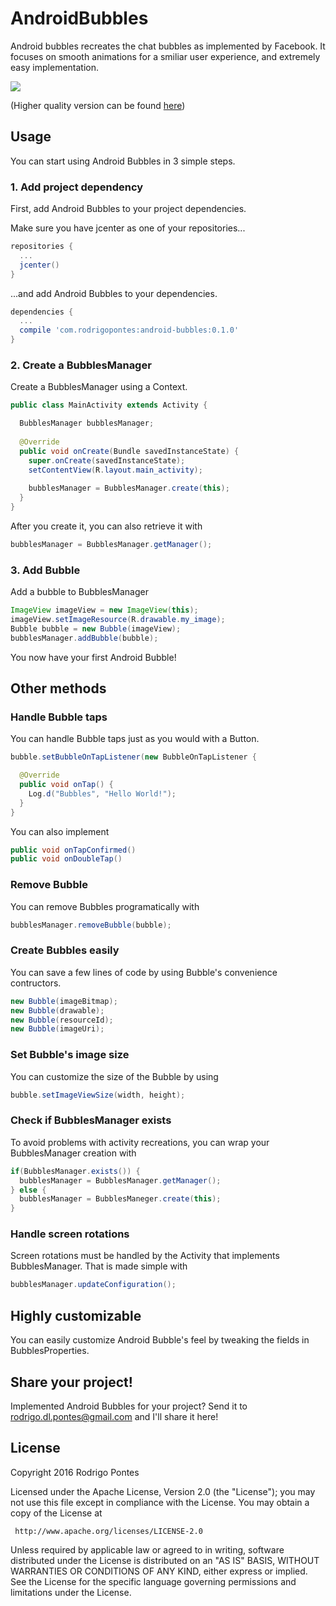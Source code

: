 # AndroidBubbles
Android bubbles recreates the chat bubbles as implemented by Facebook. It focuses on smooth animations for a smiliar user experience, and extremely easy implementation.

![](https://github.com/RodrigoDLPontes/AndroidBubbles/blob/master/demo.gif?raw=true)

(Higher quality version can be found [here](https://www.youtube.com/watch?v=E2966AjH6ew))

## Usage

You can start using Android Bubbles in 3 simple steps.

### 1. Add project dependency

First, add Android Bubbles to your project dependencies.

Make sure you have jcenter as one of your repositories...
```groovy
repositories {
  ...
  jcenter()
}
```
...and add Android Bubbles to your dependencies.
```groovy
dependencies {
  ...
  compile 'com.rodrigopontes:android-bubbles:0.1.0'
}
```

### 2. Create a BubblesManager

Create a BubblesManager using a Context.
```java
public class MainActivity extends Activity {

  BubblesManager bubblesManager;
  
  @Override
  public void onCreate(Bundle savedInstanceState) {
    super.onCreate(savedInstanceState);
    setContentView(R.layout.main_activity);
    
    bubblesManager = BubblesManager.create(this);
  }
}
```
After you create it, you can also retrieve it with
```java
bubblesManager = BubblesManager.getManager();
```

### 3. Add Bubble

Add a bubble to BubblesManager
```java
ImageView imageView = new ImageView(this);
imageView.setImageResource(R.drawable.my_image);
Bubble bubble = new Bubble(imageView);
bubblesManager.addBubble(bubble);
```
You now have your first Android Bubble!

## Other methods

### Handle Bubble taps

You can handle Bubble taps just as you would with a Button.

```java
bubble.setBubbleOnTapListener(new BubbleOnTapListener {

  @Override
  public void onTap() {
    Log.d("Bubbles", "Hello World!");
  }
}
```
You can also implement
```java
public void onTapConfirmed()
public void onDoubleTap()
```

### Remove Bubble

You can remove Bubbles programatically with

```java
bubblesManager.removeBubble(bubble);
```
### Create Bubbles easily

You can save a few lines of code by using Bubble's convenience contructors.
```java
new Bubble(imageBitmap);
new Bubble(drawable);
new Bubble(resourceId);
new Bubble(imageUri);
```

### Set Bubble's image size

You can customize the size of the Bubble by using
```java
bubble.setImageViewSize(width, height);
```

### Check if BubblesManager exists

To avoid problems with activity recreations, you can wrap your BubblesManager creation with

```java
if(BubblesManager.exists()) {
  bubblesManager = BubblesManager.getManager();
} else {
  bubblesManager = BubblesManeger.create(this);
}
```

### Handle screen rotations

Screen rotations must be handled by the Activity that implements BubblesManager. That is made simple with

```java
bubblesManager.updateConfiguration();
```

## Highly customizable

You can easily customize Android Bubble's feel by tweaking the fields in BubblesProperties.

## Share your project!

Implemented Android Bubbles for your project? Send it to rodrigo.dl.pontes@gmail.com and I'll share it here!

## License

Copyright 2016 Rodrigo Pontes

   Licensed under the Apache License, Version 2.0 (the "License");
   you may not use this file except in compliance with the License.
   You may obtain a copy of the License at

     http://www.apache.org/licenses/LICENSE-2.0

   Unless required by applicable law or agreed to in writing, software
   distributed under the License is distributed on an "AS IS" BASIS,
   WITHOUT WARRANTIES OR CONDITIONS OF ANY KIND, either express or implied.
   See the License for the specific language governing permissions and
   limitations under the License.
